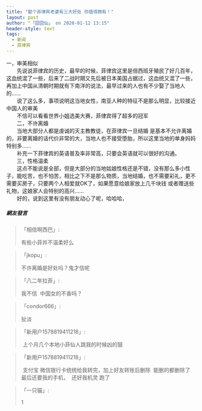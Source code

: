 ```yaml
---
title: "娶个菲律宾老婆有三大好处 你值得拥有！"
layout: post
author: "「囧囧仙」 on 2020-01-12 13:15"
header-style: text
tags:
  - 新闻
  - 菲律宾
---
```


一，审美相似
<br>
　　先说说菲律宾的历史，最早的时候，菲律宾这里是倍西班牙殖民了好几百年，这血统混了一些，后来了二战时期又先后被日本美国占据过，这血统又混了一些，再加上中国从清朝时期就有下南洋的说法，最早过来的人也有不少娶了当地人的……
<br>
　　说了这么多，事项说明这当地女性，南亚人种的特征不是那么明显，比较接近中国人的审美
<br>
　　不信可以看看世界小姐选美大赛，菲律宾得了超多的冠军
<br>
　　二，不许离婚
<br>
　　当地大部分人都是虔诚的天主教教徒，在菲律宾一旦结婚 是基本不允许离婚的，非要离婚的话代价非常的大，当地人也不接受堕胎，所以这里当地的单身妈妈特别多……
<br>
　　补充一下菲律宾的英语普及率非常高，只要会英语就可以很好的沟通。
<br>
　　三，性格温柔
<br>
　　这点不能说是全部，但是大部分的当地姑娘性格还是不错，没有那么多小性子，能吃苦，也不怕苦，相比之下不是那么物质，当地结婚，也不需要彩礼，更不需要买房子，只要两个人相爱就OK了，如果愿意给娘家放上几千块钱 或者赠送些礼物，这娘家人会特别的高兴……
<br>
　　好的，说到这里有没有朋友动心了呢，哈哈哈，
<input type="hidden" value="菲乐园提供"><br>

##### 網友發言 
> 「相信啊西巴」:
> <p>有些小菲并不温柔好么</p>

> 「jkopu」:
> <p>不许离婚是好处吗？鬼才信呢</p>

> 「八二年拉菲」:
> <p>我不信&nbsp; 中国女的不香吗？</p>

> 「condor666」:
> <p>扯淡</p>

> 「新用户1578819411218」:
> <p>&nbsp;上个月几个本地小菲仙人跳我的时候凶的狠</p>

> 「新用户1578819411218」:
> <p>&nbsp;支付宝 微信银行卡统统给我转完，加上好友转账后删除&nbsp; 能删的都删除了&nbsp; 最后还要我的手机，&nbsp; 还好我机灵 跑了</p>

> 「一只猫」:
> <p>1</p>


